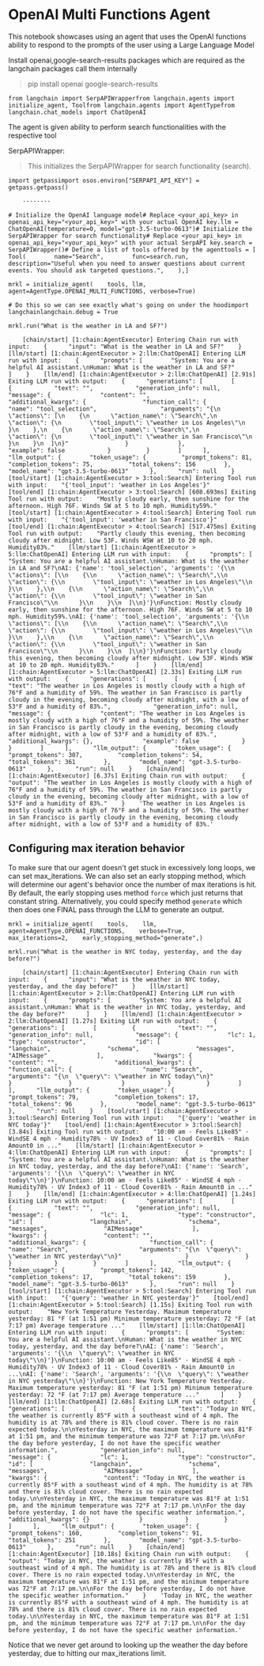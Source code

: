 OpenAI Multi Functions Agent
============================

This notebook showcases using an agent that uses the OpenAI functions ability to respond to the prompts of the user using a Large Language Model

Install openai,google-search-results packages which are required as the langchain packages call them internally

> pip install openai google-search-results

    from langchain import SerpAPIWrapperfrom langchain.agents import initialize_agent, Toolfrom langchain.agents import AgentTypefrom langchain.chat_models import ChatOpenAI

The agent is given ability to perform search functionalities with the respective tool

SerpAPIWrapper:

> This initializes the SerpAPIWrapper for search functionality (search).

    import getpassimport osos.environ["SERPAPI_API_KEY"] = getpass.getpass()

        ········

    # Initialize the OpenAI language model# Replace <your_api_key> in openai_api_key="<your_api_key>" with your actual OpenAI key.llm = ChatOpenAI(temperature=0, model="gpt-3.5-turbo-0613")# Initialize the SerpAPIWrapper for search functionality# Replace <your_api_key> in openai_api_key="<your_api_key>" with your actual SerpAPI key.search = SerpAPIWrapper()# Define a list of tools offered by the agenttools = [    Tool(        name="Search",        func=search.run,        description="Useful when you need to answer questions about current events. You should ask targeted questions.",    ),]

    mrkl = initialize_agent(    tools, llm, agent=AgentType.OPENAI_MULTI_FUNCTIONS, verbose=True)

    # Do this so we can see exactly what's going on under the hoodimport langchainlangchain.debug = True

    mrkl.run("What is the weather in LA and SF?")

        [chain/start] [1:chain:AgentExecutor] Entering Chain run with input:    {      "input": "What is the weather in LA and SF?"    }    [llm/start] [1:chain:AgentExecutor > 2:llm:ChatOpenAI] Entering LLM run with input:    {      "prompts": [        "System: You are a helpful AI assistant.\nHuman: What is the weather in LA and SF?"      ]    }    [llm/end] [1:chain:AgentExecutor > 2:llm:ChatOpenAI] [2.91s] Exiting LLM run with output:    {      "generations": [        [          {            "text": "",            "generation_info": null,            "message": {              "content": "",              "additional_kwargs": {                "function_call": {                  "name": "tool_selection",                  "arguments": "{\n  \"actions\": [\n    {\n      \"action_name\": \"Search\",\n      \"action\": {\n        \"tool_input\": \"weather in Los Angeles\"\n      }\n    },\n    {\n      \"action_name\": \"Search\",\n      \"action\": {\n        \"tool_input\": \"weather in San Francisco\"\n      }\n    }\n  ]\n}"                }              },              "example": false            }          }        ]      ],      "llm_output": {        "token_usage": {          "prompt_tokens": 81,          "completion_tokens": 75,          "total_tokens": 156        },        "model_name": "gpt-3.5-turbo-0613"      },      "run": null    }    [tool/start] [1:chain:AgentExecutor > 3:tool:Search] Entering Tool run with input:    "{'tool_input': 'weather in Los Angeles'}"    [tool/end] [1:chain:AgentExecutor > 3:tool:Search] [608.693ms] Exiting Tool run with output:    "Mostly cloudy early, then sunshine for the afternoon. High 76F. Winds SW at 5 to 10 mph. Humidity59%."    [tool/start] [1:chain:AgentExecutor > 4:tool:Search] Entering Tool run with input:    "{'tool_input': 'weather in San Francisco'}"    [tool/end] [1:chain:AgentExecutor > 4:tool:Search] [517.475ms] Exiting Tool run with output:    "Partly cloudy this evening, then becoming cloudy after midnight. Low 53F. Winds WSW at 10 to 20 mph. Humidity83%."    [llm/start] [1:chain:AgentExecutor > 5:llm:ChatOpenAI] Entering LLM run with input:    {      "prompts": [        "System: You are a helpful AI assistant.\nHuman: What is the weather in LA and SF?\nAI: {'name': 'tool_selection', 'arguments': '{\\n  \"actions\": [\\n    {\\n      \"action_name\": \"Search\",\\n      \"action\": {\\n        \"tool_input\": \"weather in Los Angeles\"\\n      }\\n    },\\n    {\\n      \"action_name\": \"Search\",\\n      \"action\": {\\n        \"tool_input\": \"weather in San Francisco\"\\n      }\\n    }\\n  ]\\n}'}\nFunction: Mostly cloudy early, then sunshine for the afternoon. High 76F. Winds SW at 5 to 10 mph. Humidity59%.\nAI: {'name': 'tool_selection', 'arguments': '{\\n  \"actions\": [\\n    {\\n      \"action_name\": \"Search\",\\n      \"action\": {\\n        \"tool_input\": \"weather in Los Angeles\"\\n      }\\n    },\\n    {\\n      \"action_name\": \"Search\",\\n      \"action\": {\\n        \"tool_input\": \"weather in San Francisco\"\\n      }\\n    }\\n  ]\\n}'}\nFunction: Partly cloudy this evening, then becoming cloudy after midnight. Low 53F. Winds WSW at 10 to 20 mph. Humidity83%."      ]    }    [llm/end] [1:chain:AgentExecutor > 5:llm:ChatOpenAI] [2.33s] Exiting LLM run with output:    {      "generations": [        [          {            "text": "The weather in Los Angeles is mostly cloudy with a high of 76°F and a humidity of 59%. The weather in San Francisco is partly cloudy in the evening, becoming cloudy after midnight, with a low of 53°F and a humidity of 83%.",            "generation_info": null,            "message": {              "content": "The weather in Los Angeles is mostly cloudy with a high of 76°F and a humidity of 59%. The weather in San Francisco is partly cloudy in the evening, becoming cloudy after midnight, with a low of 53°F and a humidity of 83%.",              "additional_kwargs": {},              "example": false            }          }        ]      ],      "llm_output": {        "token_usage": {          "prompt_tokens": 307,          "completion_tokens": 54,          "total_tokens": 361        },        "model_name": "gpt-3.5-turbo-0613"      },      "run": null    }    [chain/end] [1:chain:AgentExecutor] [6.37s] Exiting Chain run with output:    {      "output": "The weather in Los Angeles is mostly cloudy with a high of 76°F and a humidity of 59%. The weather in San Francisco is partly cloudy in the evening, becoming cloudy after midnight, with a low of 53°F and a humidity of 83%."    }    'The weather in Los Angeles is mostly cloudy with a high of 76°F and a humidity of 59%. The weather in San Francisco is partly cloudy in the evening, becoming cloudy after midnight, with a low of 53°F and a humidity of 83%.'

Configuring max iteration behavior[​](#configuring-max-iteration-behavior "Direct link to Configuring max iteration behavior")
------------------------------------------------------------------------------------------------------------------------------

To make sure that our agent doesn't get stuck in excessively long loops, we can set max\_iterations. We can also set an early stopping method, which will determine our agent's behavior once the number of max iterations is hit. By default, the early stopping uses method `force` which just returns that constant string. Alternatively, you could specify method `generate` which then does one FINAL pass through the LLM to generate an output.

    mrkl = initialize_agent(    tools,    llm,    agent=AgentType.OPENAI_FUNCTIONS,    verbose=True,    max_iterations=2,    early_stopping_method="generate",)

    mrkl.run("What is the weather in NYC today, yesterday, and the day before?")

        [chain/start] [1:chain:AgentExecutor] Entering Chain run with input:    {      "input": "What is the weather in NYC today, yesterday, and the day before?"    }    [llm/start] [1:chain:AgentExecutor > 2:llm:ChatOpenAI] Entering LLM run with input:    {      "prompts": [        "System: You are a helpful AI assistant.\nHuman: What is the weather in NYC today, yesterday, and the day before?"      ]    }    [llm/end] [1:chain:AgentExecutor > 2:llm:ChatOpenAI] [1.27s] Exiting LLM run with output:    {      "generations": [        [          {            "text": "",            "generation_info": null,            "message": {              "lc": 1,              "type": "constructor",              "id": [                "langchain",                "schema",                "messages",                "AIMessage"              ],              "kwargs": {                "content": "",                "additional_kwargs": {                  "function_call": {                    "name": "Search",                    "arguments": "{\n  \"query\": \"weather in NYC today\"\n}"                  }                }              }            }          }        ]      ],      "llm_output": {        "token_usage": {          "prompt_tokens": 79,          "completion_tokens": 17,          "total_tokens": 96        },        "model_name": "gpt-3.5-turbo-0613"      },      "run": null    }    [tool/start] [1:chain:AgentExecutor > 3:tool:Search] Entering Tool run with input:    "{'query': 'weather in NYC today'}"    [tool/end] [1:chain:AgentExecutor > 3:tool:Search] [3.84s] Exiting Tool run with output:    "10:00 am · Feels Like85° · WindSE 4 mph · Humidity78% · UV Index3 of 11 · Cloud Cover81% · Rain Amount0 in ..."    [llm/start] [1:chain:AgentExecutor > 4:llm:ChatOpenAI] Entering LLM run with input:    {      "prompts": [        "System: You are a helpful AI assistant.\nHuman: What is the weather in NYC today, yesterday, and the day before?\nAI: {'name': 'Search', 'arguments': '{\\n  \"query\": \"weather in NYC today\"\\n}'}\nFunction: 10:00 am · Feels Like85° · WindSE 4 mph · Humidity78% · UV Index3 of 11 · Cloud Cover81% · Rain Amount0 in ..."      ]    }    [llm/end] [1:chain:AgentExecutor > 4:llm:ChatOpenAI] [1.24s] Exiting LLM run with output:    {      "generations": [        [          {            "text": "",            "generation_info": null,            "message": {              "lc": 1,              "type": "constructor",              "id": [                "langchain",                "schema",                "messages",                "AIMessage"              ],              "kwargs": {                "content": "",                "additional_kwargs": {                  "function_call": {                    "name": "Search",                    "arguments": "{\n  \"query\": \"weather in NYC yesterday\"\n}"                  }                }              }            }          }        ]      ],      "llm_output": {        "token_usage": {          "prompt_tokens": 142,          "completion_tokens": 17,          "total_tokens": 159        },        "model_name": "gpt-3.5-turbo-0613"      },      "run": null    }    [tool/start] [1:chain:AgentExecutor > 5:tool:Search] Entering Tool run with input:    "{'query': 'weather in NYC yesterday'}"    [tool/end] [1:chain:AgentExecutor > 5:tool:Search] [1.15s] Exiting Tool run with output:    "New York Temperature Yesterday. Maximum temperature yesterday: 81 °F (at 1:51 pm) Minimum temperature yesterday: 72 °F (at 7:17 pm) Average temperature ..."    [llm/start] [1:llm:ChatOpenAI] Entering LLM run with input:    {      "prompts": [        "System: You are a helpful AI assistant.\nHuman: What is the weather in NYC today, yesterday, and the day before?\nAI: {'name': 'Search', 'arguments': '{\\n  \"query\": \"weather in NYC today\"\\n}'}\nFunction: 10:00 am · Feels Like85° · WindSE 4 mph · Humidity78% · UV Index3 of 11 · Cloud Cover81% · Rain Amount0 in ...\nAI: {'name': 'Search', 'arguments': '{\\n  \"query\": \"weather in NYC yesterday\"\\n}'}\nFunction: New York Temperature Yesterday. Maximum temperature yesterday: 81 °F (at 1:51 pm) Minimum temperature yesterday: 72 °F (at 7:17 pm) Average temperature ..."      ]    }    [llm/end] [1:llm:ChatOpenAI] [2.68s] Exiting LLM run with output:    {      "generations": [        [          {            "text": "Today in NYC, the weather is currently 85°F with a southeast wind of 4 mph. The humidity is at 78% and there is 81% cloud cover. There is no rain expected today.\n\nYesterday in NYC, the maximum temperature was 81°F at 1:51 pm, and the minimum temperature was 72°F at 7:17 pm.\n\nFor the day before yesterday, I do not have the specific weather information.",            "generation_info": null,            "message": {              "lc": 1,              "type": "constructor",              "id": [                "langchain",                "schema",                "messages",                "AIMessage"              ],              "kwargs": {                "content": "Today in NYC, the weather is currently 85°F with a southeast wind of 4 mph. The humidity is at 78% and there is 81% cloud cover. There is no rain expected today.\n\nYesterday in NYC, the maximum temperature was 81°F at 1:51 pm, and the minimum temperature was 72°F at 7:17 pm.\n\nFor the day before yesterday, I do not have the specific weather information.",                "additional_kwargs": {}              }            }          }        ]      ],      "llm_output": {        "token_usage": {          "prompt_tokens": 160,          "completion_tokens": 91,          "total_tokens": 251        },        "model_name": "gpt-3.5-turbo-0613"      },      "run": null    }    [chain/end] [1:chain:AgentExecutor] [10.18s] Exiting Chain run with output:    {      "output": "Today in NYC, the weather is currently 85°F with a southeast wind of 4 mph. The humidity is at 78% and there is 81% cloud cover. There is no rain expected today.\n\nYesterday in NYC, the maximum temperature was 81°F at 1:51 pm, and the minimum temperature was 72°F at 7:17 pm.\n\nFor the day before yesterday, I do not have the specific weather information."    }    'Today in NYC, the weather is currently 85°F with a southeast wind of 4 mph. The humidity is at 78% and there is 81% cloud cover. There is no rain expected today.\n\nYesterday in NYC, the maximum temperature was 81°F at 1:51 pm, and the minimum temperature was 72°F at 7:17 pm.\n\nFor the day before yesterday, I do not have the specific weather information.'

Notice that we never get around to looking up the weather the day before yesterday, due to hitting our max\_iterations limit.